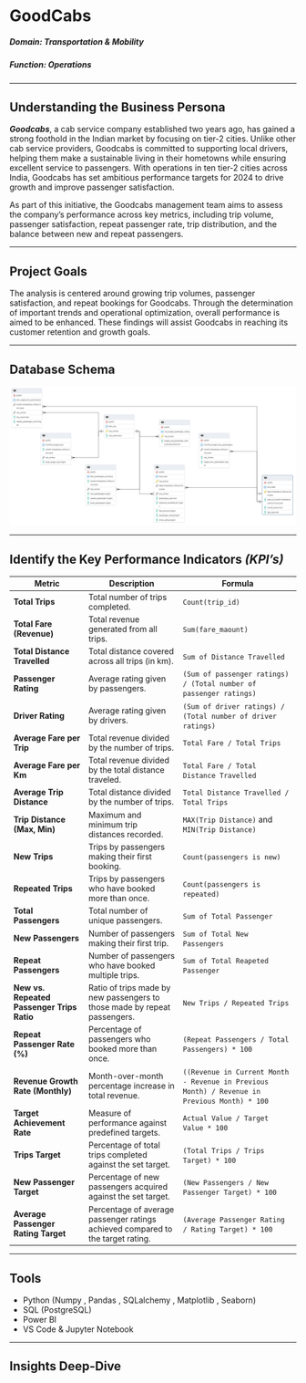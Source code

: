 # GoodCabs

##### __Domain__:  Transportation & Mobility          
##### __Function__: Operations 

***

## Understanding the Business Persona
__*Goodcabs*__, a cab service company established two years ago, has gained a strong foothold in the Indian market by focusing on tier-2 cities. Unlike other cab service providers, Goodcabs is committed to supporting local drivers, helping them make a sustainable living in their hometowns while ensuring excellent service to passengers. With operations in ten tier-2 cities across India, Goodcabs has set ambitious performance targets for 2024 to drive growth and improve passenger satisfaction. 

As part of this initiative, the Goodcabs management team aims to assess the company’s performance across key metrics, including trip volume, passenger satisfaction, repeat passenger rate, trip distribution, and the balance between new and repeat passengers. 

***

## Project Goals

The analysis is centered around growing trip volumes, passenger satisfaction, and repeat bookings for Goodcabs. Through the determination of important trends and operational optimization, overall performance is aimed to be enhanced. These findings will assist Goodcabs in reaching its customer retention and growth goals.

***

## Database Schema
![](https://github.com/Shandeep-Raula/GoodCabs/blob/main/ERD.png)

***

## Identify the Key Performance Indicators __*(KPI’s)*__

| **Metric**                           | **Description**                                                                                 | **Formula**                                                                                         |
|--------------------------------------|-------------------------------------------------------------------------------------------------|----------------------------------------------------------------------------------------------------|
| **Total Trips**                      | Total number of trips completed.                                                                | `Count(trip_id)`                                                                                |
| **Total Fare (Revenue)**             | Total revenue generated from all trips.                                                         | `Sum(fare_maount)`                                                                             |
| **Total Distance Travelled**         | Total distance covered across all trips (in km).                                                | `Sum of Distance Travelled`                                                                         |
| **Passenger Rating**                 | Average rating given by passengers.                                                             | `(Sum of passenger ratings) / (Total number of passenger ratings)`                                |
| **Driver Rating**                    | Average rating given by drivers.                                                                | `(Sum of driver ratings) / (Total number of driver ratings)`                                      |
| **Average Fare per Trip**            | Total revenue divided by the number of trips.                                                   | `Total Fare / Total Trips`                                                                        |
| **Average Fare per Km**              | Total revenue divided by the total distance traveled.                                           | `Total Fare / Total Distance Travelled`                                                           |
| **Average Trip Distance**            | Total distance divided by the number of trips.                                                  | `Total Distance Travelled / Total Trips`                                                          |
| **Trip Distance (Max, Min)**         | Maximum and minimum trip distances recorded.                                                    |  `MAX(Trip Distance)` and `MIN(Trip Distance)`                                                 |
| **New Trips**                        | Trips by passengers making their first booking.                                                 | `Count(passengers is new)`                                                                 |
| **Repeated Trips**                   | Trips by passengers who have booked more than once.                                             | `Count(passengers is repeated)`                                                             |
| **Total Passengers**                 | Total number of unique passengers.                                                              | `Sum of Total Passenger`                                                                           |
| **New Passengers**                   | Number of passengers making their first trip.                                                   | `Sum of Total New Passengers`                                                                      |
| **Repeat Passengers**                | Number of passengers who have booked multiple trips.                                            | `Sum of Total Reapeted Passenger`                                                                  |
| **New vs. Repeated Passenger Trips Ratio** | Ratio of trips made by new passengers to those made by repeat passengers.                 | `New Trips / Repeated Trips`                                                                      |
| **Repeat Passenger Rate (%)**        | Percentage of passengers who booked more than once.                                             | `(Repeat Passengers / Total Passengers) * 100`                                                    |
| **Revenue Growth Rate (Monthly)**    | Month-over-month percentage increase in total revenue.                                          | `((Revenue in Current Month - Revenue in Previous Month) / Revenue in Previous Month) * 100`     |
| **Target Achievement Rate**          | Measure of performance against predefined targets.                                              | `Actual Value / Target Value * 100`                                                               |
| **Trips Target**                     | Percentage of total trips completed against the set target.                                     | `(Total Trips / Trips Target) * 100`                                                              |
| **New Passenger Target**             | Percentage of new passengers acquired against the set target.                                   | `(New Passengers / New Passenger Target) * 100`                                                   |
| **Average Passenger Rating Target**  | Percentage of average passenger ratings achieved compared to the target rating.                 | `(Average Passenger Rating / Rating Target) * 100`                                                |


***

## Tools
- Python (Numpy , Pandas , SQLalchemy , Matplotlib , Seaborn)
- SQL (PostgreSQL)
- Power BI
- VS Code & Jupyter Notebook

***

## Insights Deep-Dive 















